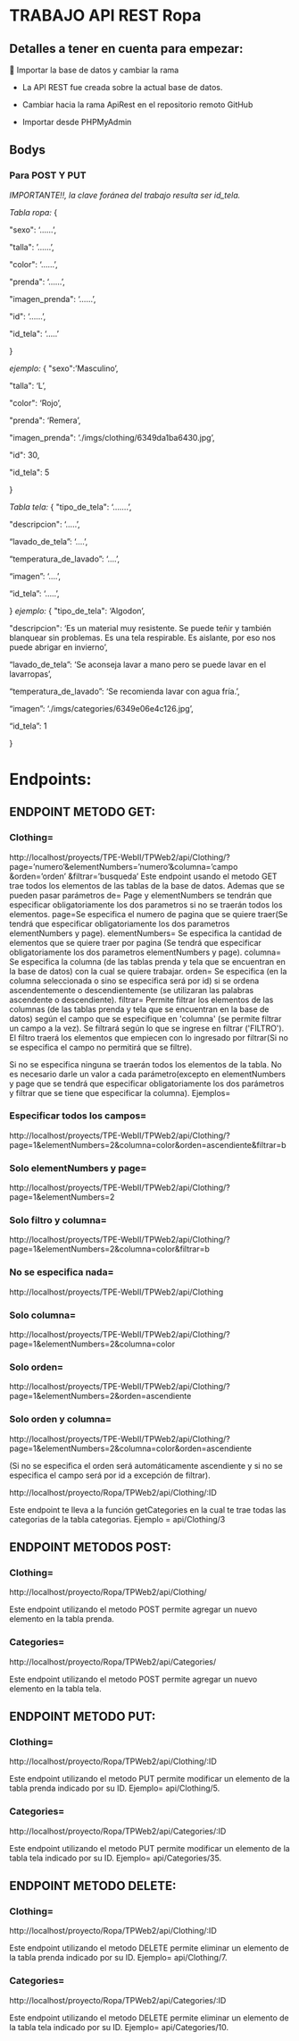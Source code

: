 # TRABAJO API REST Ropa

## Detalles a tener en cuenta para empezar:

	Importar la base de datos y cambiar la rama

-	La API REST fue creada sobre la actual base de datos.

-	Cambiar hacia la rama ApiRest en el repositorio remoto GitHub

-	Importar desde PHPMyAdmin

## Bodys

### Para POST Y PUT 

*IMPORTANTE!!, la clave foránea del trabajo resulta ser id_tela.*

*Tabla ropa:*
{ 

"sexo": ‘……’, 

"talla": ’……’, 

"color": ‘……’, 

"prenda": ‘……’, 

"imagen_prenda": ‘……’,

 "id": ‘……’,
 
 "id_tela": ‘…..’ 
 
}




*ejemplo:*
{
"sexo":’Masculino’,

"talla": ‘L’,

"color": ‘Rojo’,

"prenda": ‘Remera’,

"imagen_prenda": ‘./imgs/clothing/6349da1ba6430.jpg’,

"id": 30,

"id_tela": 5

}

*Tabla tela:*
{
"tipo_de_tela": ‘…….’,

"descripcion": ‘…..’,

“lavado_de_tela”: ‘....’,

“temperatura_de_lavado”: ‘….’,

“imagen”: ‘….’,

“id_tela”: ‘…..’,

}
*ejemplo:*
{
 "tipo_de_tela": ‘Algodon’,
 
 "descripcion": ‘Es un material muy resistente. Se puede teñir y también blanquear sin problemas. Es una tela respirable. Es aislante, por eso nos puede abrigar en invierno’,
 
“lavado_de_tela”: ‘Se aconseja lavar a mano pero se puede lavar en el lavarropas’,

“temperatura_de_lavado”: ‘Se recomienda lavar con agua fría.’,

“imagen”: ‘./imgs/categories/6349e06e4c126.jpg’,

“id_tela”: 1

 }


# Endpoints:

## ENDPOINT METODO GET:

### Clothing=

http://localhost/proyects/TPE-WebII/TPWeb2/api/Clothing/?page=’numero’&elementNumbers=’numero’&columna=’campo &orden=’orden’ &filtrar=’busqueda’
Este endpoint usando el metodo GET trae todos los elementos de las tablas de la base de datos. Ademas que se pueden pasar parámetros de=
Page y elementNumbers se tendrán que especificar obligatoriamente los dos parametros si no se traerán todos los elementos.
	page=Se especifica el numero de pagina que se quiere traer(Se tendrá que especificar obligatoriamente los dos parametros elementNumbers y page).
	elementNumbers= Se especifica la cantidad de elementos que se quiere traer por pagina (Se tendrá que especificar obligatoriamente los dos parametros elementNumbers y page).
columna= Se especifica la columna (de las tablas prenda y tela que se encuentran en la base de datos) con la cual se quiere trabajar.
orden= Se especifica (en la columna seleccionada o sino se especifica será por id) si se ordena ascendentemente o descendientemente (se utilizaran las palabras ascendente o descendiente).
filtrar= Permite filtrar los elementos de las columnas (de las tablas prenda y tela que se encuentran en la base de datos) según el campo que se especifique en 'columna' (se permite filtrar un campo a la vez). Se filtrará según lo que se ingrese en filtrar ('FILTRO'). El filtro traerá los elementos que empiecen con lo ingresado por filtrar(Si no se especifica el campo no permitirá que se filtre).

Si no se especifica ninguna se traerán todos los elementos de la tabla.
No es necesario darle un valor a cada parámetro(excepto en elementNumbers y page que  se tendrá que especificar obligatoriamente los dos parámetros y filtrar que se tiene que especificar la columna).
Ejemplos=

### Especificar todos los campos=

http://localhost/proyects/TPE-WebII/TPWeb2/api/Clothing/?page=1&elementNumbers=2&columna=color&orden=ascendiente&filtrar=b

### Solo elementNumbers y page=

http://localhost/proyects/TPE-WebII/TPWeb2/api/Clothing/?page=1&elementNumbers=2

### Solo filtro y columna=

http://localhost/proyects/TPE-WebII/TPWeb2/api/Clothing/?page=1&elementNumbers=2&columna=color&filtrar=b

### No se especifica nada=

http://localhost/proyects/TPE-WebII/TPWeb2/api/Clothing


### Solo columna=

http://localhost/proyects/TPE-WebII/TPWeb2/api/Clothing/?page=1&elementNumbers=2&columna=color

### Solo orden=

http://localhost/proyects/TPE-WebII/TPWeb2/api/Clothing/?page=1&elementNumbers=2&orden=ascendiente

### Solo orden y columna=

http://localhost/proyects/TPE-WebII/TPWeb2/api/Clothing/?page=1&elementNumbers=2&columna=color&orden=ascendiente

(Si no se especifica el orden será automáticamente ascendiente y si no se especifica el campo será por id a excepción de filtrar).

http://localhost/proyecto/Ropa/TPWeb2/api/Clothing/:ID

Este endpoint te lleva a la función getCategories en la cual te trae todas las categorias de la tabla categorias. Ejemplo = api/Clothing/3

## ENDPOINT METODOS POST:

### Clothing=


http://localhost/proyecto/Ropa/TPWeb2/api/Clothing/

Este endpoint utilizando el metodo POST permite agregar un nuevo elemento en la tabla prenda. 

### Categories=

http://localhost/proyecto/Ropa/TPWeb2/api/Categories/

Este endpoint utilizando el metodo POST permite agregar un nuevo elemento en la tabla tela.

 ## ENDPOINT METODO PUT:
 
### Clothing=

http://localhost/proyecto/Ropa/TPWeb2/api/Clothing/:ID

Este endpoint utilizando el metodo PUT permite modificar un elemento de la tabla prenda indicado por su ID. Ejemplo= api/Clothing/5.

### Categories=

http://localhost/proyecto/Ropa/TPWeb2/api/Categories/:ID

Este endpoint utilizando el metodo PUT permite modificar un elemento de la tabla tela indicado por su ID. Ejemplo= api/Categories/35.


## ENDPOINT METODO DELETE:

### Clothing=

http://localhost/proyecto/Ropa/TPWeb2/api/Clothing/:ID 

Este endpoint utilizando el metodo DELETE permite eliminar un elemento de la tabla prenda indicado por su ID. Ejemplo= api/Clothing/7.

### Categories=

http://localhost/proyecto/Ropa/TPWeb2/api/Categories/:ID 

Este endpoint utilizando el metodo DELETE permite eliminar un elemento de la tabla tela indicado por su ID. Ejemplo= api/Categories/10.



